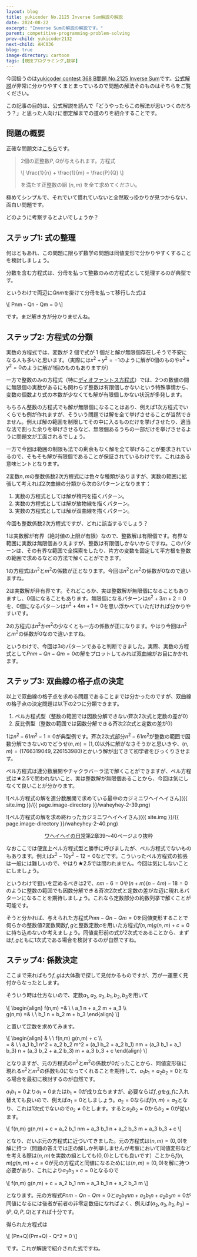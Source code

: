 ```yaml
---
layout: blog
title: yukicoder No.2125 Inverse Sum解説の解説
date: 2024-08-22
excerpt: "Inverse Sumの解説の解説です。"
parent: competitive-programming-problem-solving
prev-child: yukicoder2132
next-child: AHC036
blog: true
image-directory: cartoon
tags: [競技プログラミング,数学]
---
```


今回扱うのは[yukicoder contest 368 B問題 No.2125 Inverse Sum](https://yukicoder.me/problems/no/2125)です。[公式解説](https://yukicoder.me/problems/no/2125/editorial)が非常に分かりやすくまとまっているので問題の解法そのものはそちらをご覧ください。

この記事の目的は、公式解説を読んで「どうやったらこの解法が思いつくのだろう？」と思った人向けに想定解までの道のりを紹介することです。


## 問題の概要

正確な問題文は[こちら](https://yukicoder.me/problems/no/2125)です。

> $2$個の正整数$P, Q$が与えられます。方程式
> 
> \\[
> \frac{1}{n} + \frac{1}{m} = \frac{P}{Q}
> \\]
>
> を満たす正整数の組 $(n,m)$ を全て求めてください。

極めてシンプルで、それでいて慣れていないと全然取っ掛かりが見つからない、面白い問題です。

どのように考察するとよいでしょうか？


## ステップ1: 式の整理

何はともあれ、この問題に限らず数学の問題は同値変形で分かりやすくすることを検討しましょう。

分数を含む方程式は、分母を払って整数のみの方程式として処理するのが典型です。

というわけで両辺に$Qnm$を掛けて分母を払って移行した式は

\\[
Pnm - Qn - Qm = 0
\\]

です。まだ解き方が分かりませんね。


## ステップ2: 方程式の分類

実数の方程式では、変数が $2$ 個で式が $1$ 個だと解が無限個存在しそうで不安になる人も多いと思います。（実際には$x^2+y^2=-1$のように解が$0$個のものや$x^2+y^2=0$のように解が$1$個のものもありますが）

一方で整数のみの方程式（特に[ディオファントス方程式](https://ja.wikipedia.org/wiki/ディオファントス方程式)）では、$2$つの数値の間に無限個の実数があるにも関わらず整数は有限個しかないという特殊事情から、変数の個数より式の本数が少なくても解が有限個しかない状況が多発します。

もちろん整数の方程式でも解が無限個になることはあり、例えば$1$次方程式でいくらでも例が作れますが、そういう問題では解を全て挙げさせることが当然できません。例えば解の範囲を制限してその中に入るものだけを挙げさせたり、適当な法で割った余りを挙げさせるなど、無限個あるうちの一部だけを挙げさせるように問題文が工面されるでしょう。

一方で今回は範囲の制限も法での剰余もなく解を全て挙げることが要求されているので、そもそも解が有限個であることが保証されているわけです。これはある意味ヒントとなります。

$2$変数$n,m$の整数係数$2$次方程式には色々な種類がありますが、実数の範囲に拡張して考えれば$2$次曲線の分類から次の$3$パターンとなります：

1. 実数の方程式としては解が楕円を描くパターン。
1. 実数の方程式としては解が放物線を描くパターン。
1. 実数の方程式としては解が双曲線を描くパターン。

今回も整数係数$2$次方程式ですが、どれに該当するでしょう？

1は実数解が有界（絶対値の上限が有限）なので、整数解は有限個です。有界な範囲に実数は無限個ありえますが、整数は有限個しかないからですね。このパターンは、その有界な範囲で全探索をしたり、片方の変数を固定して平方根を整数の範囲で求めるなどの方法で解くことができます。

1の方程式は$n^2$と$m^2$の係数が正となります。今回は$n^2$と$m^2$の係数が$0$なので違いますね。

2は実数解が非有界です。それどころか、実は整数解が無限個になることもありますし、$0$個になることもあります。無限個になるパターンは$n^2+3m+2 = 0$を、$0$個になるパターンは$n^2+4m+1 = 0$を思い浮かべていただければ分かりやすいです。

2の方程式は$n^2$か$m^2$の少なくとも一方の係数が正になります。やはり今回は$n^2$と$m^2$の係数が$0$なので違いますね。

というわけで、今回は3のパターンであると判断できました。実際、実数の方程式として$Pnm - Qn - Qm = 0$の解をプロットしてみれば双曲線がお目にかかれます。


## ステップ3: 双曲線の格子点の決定

以上で双曲線の格子点を求める問題であることまでは分かったのですが、双曲線の格子点の決定問題は以下の$2$つに分類できます。

1. ペル方程式型（整数の範囲では因数分解できない斉次$2$次式と定数の差が$0$）
1. 反比例型（整数の範囲では因数分解できる斉次$2$次式と定数の差が$0$）

1は$n^2 - 61m^2 - 1 = 0$が典型例です。斉次$2$次式部分$n^2 - 61m^2$が整数の範囲で因数分解できないのでどうせ$(n,m) = (1,0)$以外に解がなさそうかと思いきや、$(n,m) = (1766319049,226153980)$とかいう解が出てきて初学者をびっくりさせます。

ペル方程式は連分数展開やチャクラバーラ法で解くことができますが、ペル方程式は★2.5で問われないこと、実は整数解が無限個あることから、今回は気にしなくて良いことが分かります。

![ペル方程式の解を連分数展開で求めている最中のカジミニワヘイヘイさん]({{ site.img }}/{{ page.image-directory }}/waheyhey-2-39.png)

![ペル方程式の解を求め終わったカジミニワヘイヘイさん]({{ site.img }}/{{ page.image-directory }}/waheyhey-2-40.png)
<p style="text-align: center">
<a href="{{ site.url }}/cartoon/index.html#waheyhey-no-nichijou">ワヘイヘイの日常</a>第2章39～40ページより抜粋
</p>

なおここでは便宜上ペル方程式型と勝手に呼びましたが、ペル方程式でないものもあります。例えば$x^2 - 10y^2 - 12 = 0$などです。こういったペル方程式の拡張は一般には難しいので、やはり★2.5では問われません。今回は気にしないことにしましょう。

というわけで狙いを定めるべきは2で、$nm - 6 = 0$や$(n+m)(n-4m) - 18 = 0$のように整数の範囲でも因数分解できる斉次$2$次式と定数の差が左辺に現れるパターンになることを期待しましょう。これなら定数部分の約数列挙で解くことが可能です。

そうと分かれば、与えられた方程式$Pnm - Qn -Qm = 0$を同値変形することで何らかの整数値$2$変数関数$f,g$と整数定数$c$を用いた方程式$f(n,m) g(n,m) + c = 0$に持ち込めないか考えましょう。同値変形前の式が$2$次式であることから、まずは$f,g$ともに$1$次式である場合を検討するのが自然ですね。


## ステップ4: 係数決定

ここまで来ればもう$f,g$は大体勘で探して見付かるものですが、万が一運悪く見付からなったとします。

そういう時は仕方ないので、定数$a_1,a_2,a_3,b_1,b_2,b_3$を用いて

\\[
\begin{align}
f(n,m) =& \\ \\ a_1 n + a_2 m + a_3 \\\\\
g(n,m) =& \\ \\ b_1 n + b_2 m + b_3
\end{align}
\\]

と置いて定数を求めてみます。

\\[
\begin{align}
& \\ \\ f(n,m) g(n,m) + c \\\\\
= & \\ \\ a_1 b_1 n^2 + a_2 b_2 m^2 + (a_1 b_2 + a_2 b_1) nm + (a_3 b_1 + a_1 b_3) n + (a_3 b_2 + a_2 b_3) m + a_3 b_3 + c
\end{align}
\\]

となりますが、元の方程式の$n^2$と$m^2$の係数が$0$だったことから、同値変形後に現れる$n^2$と$m^2$の係数も$0$になってくれることを期待して、$a_1 b_1 = a_2 b_2 = 0$となる場合を最初に検討するのが自然です。

$a_1 b_1 = 0$より$a_1 = 0$または$b_1 = 0$が成り立ちますが、必要ならば$f,g$を$g,f$に入れ替えても良いので、例えば$a_1 = 0$としましょう。$a_2 = 0$ならば$f(n,m) = a_3$となり、これは$1$次式でないので$a_2 \neq 0$とします。すると$a_2 b_2 = 0$から$b_2 = 0$が従います。

\\[
f(n,m) g(n,m) + c = a_2 b_1 nm + a_3 b_1 n + a_2 b_3 m + a_3 b_3 + c
\\]

となり、だいぶ元の方程式に近づいてきました。元の方程式は$(n,m) = (0,0)$を解に持つ（問題の答えでは正の解しか列挙しませんが考察において同値変形などを考える際は$(n,m)$を実数の組としても$(0,0)$としても良いです）ことから$f(n,m) g(n,m) + c = 0$が元の方程式と同値になるためには$(n,m) = (0,0)$を解に持つ必要があり、これにより$a_3 b_3 + c = 0$となるので

\\[
f(n,m) g(n,m) + c = a_2 b_1 nm + a_3 b_1 n + a_2 b_3 m
\\]

となります。元の方程式$Pnm - Qn - Qm = 0$と$a_2 b_1 nm + a_3 b_1 n + a_2 b_3 m = 0$が同値になるには後者が前者の非零定数倍になればよく、例えば$(a_2,a_3,b_2,b_3) = (P,Q,P,Q)$とすれば十分です。

得られた方程式は

\\[
(Pn+Q)(Pm+Q) - Q^2 = 0
\\]

です。これが解説で紹介された式ですね。
